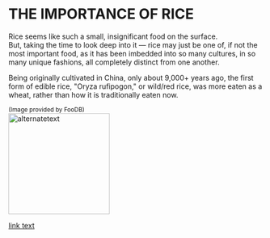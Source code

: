 # THE IMPORTANCE OF RICE
Rice seems like such a small, insignificant food on the surface.  
But, taking the time to look deep into it — rice may just be one of, if not the most important food, as it has been imbedded into so many cultures, in so many unique fashions, all completely distinct from one another.

Being originally cultivated in China, only about 9,000+ years ago, the first form of edible rice, "Oryza rufipogon," or wild/red rice, was more eaten as a wheat, rather than how it is traditionally eaten now.

<sub>(Image provided by FooDB)</sub>  
<img src="https://foodb.ca/system/foods/pictures/235/full/235.png?1334914336" alt="alternatetext" width="200" height="200">

[link text](www.google.com)
